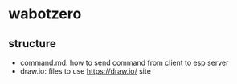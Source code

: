 # wabotzero
## structure
* command.md: how to send command from client to esp server
* draw.io: files to use https://draw.io/ site
